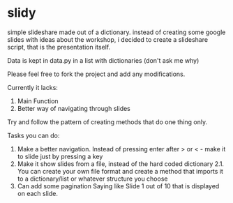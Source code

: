 # slidy
simple slideshare made out of a dictionary. instead of creating some google slides with ideas about the workshop, i decided to create a slideshare script, that is the presentation itself.

Data is kept in data.py in a list with dictionaries (don't ask me why)


Please feel free to fork the project and add any modifications.



Currently it lacks:
1. Main Function
2. Better way of navigating through slides

Try and follow the pattern of creating methods that do one thing only.

Tasks you can do:

1. Make a better navigation. Instead of pressing enter after > or < - make it to slide just by pressing a key
2. Make it show slides from a file, instead of the hard coded dictionary
   2.1. You can create your own file format and create a method that imports it to a dictionary/list or whatever structure you choose
3. Can add some pagination
      Saying like Slide 1 out of 10 that is displayed on each slide.
      
      

